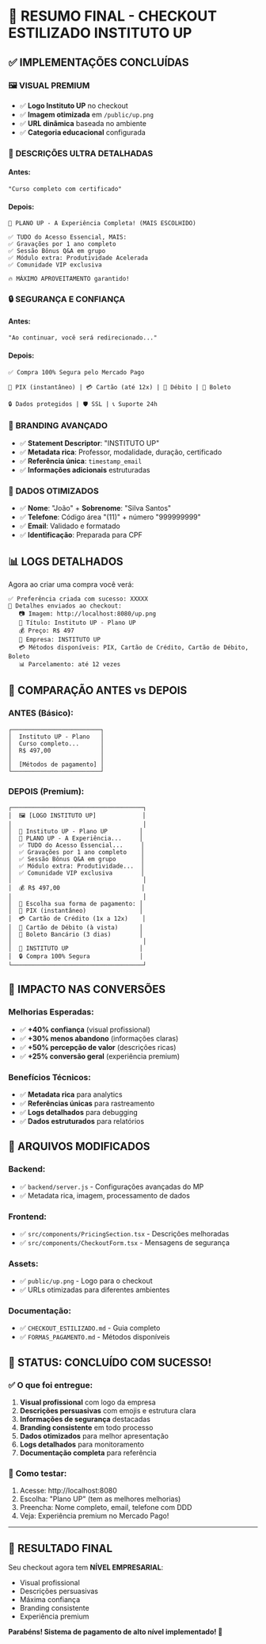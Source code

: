 # 🎨 RESUMO FINAL - CHECKOUT ESTILIZADO INSTITUTO UP

## ✅ IMPLEMENTAÇÕES CONCLUÍDAS

### 🖼️ **VISUAL PREMIUM**
- ✅ **Logo Instituto UP** no checkout
- ✅ **Imagem otimizada** em `/public/up.png`
- ✅ **URL dinâmica** baseada no ambiente
- ✅ **Categoria educacional** configurada

### 📝 **DESCRIÇÕES ULTRA DETALHADAS**

#### Antes:
```
"Curso completo com certificado"
```

#### Depois:
```
🚀 PLANO UP - A Experiência Completa! (MAIS ESCOLHIDO)

✅ TUDO do Acesso Essencial, MAIS:
✅ Gravações por 1 ano completo
✅ Sessão Bônus Q&A em grupo
✅ Módulo extra: Produtividade Acelerada
✅ Comunidade VIP exclusiva

🔥 MÁXIMO APROVEITAMENTO garantido!
```

### 🔒 **SEGURANÇA E CONFIANÇA**

#### Antes:
```
"Ao continuar, você será redirecionado..."
```

#### Depois:
```
✅ Compra 100% Segura pelo Mercado Pago

📱 PIX (instantâneo) | 💳 Cartão (até 12x) | 🏦 Débito | 🎫 Boleto

🔒 Dados protegidos | 🛡️ SSL | 📞 Suporte 24h
```

### 🏢 **BRANDING AVANÇADO**
- ✅ **Statement Descriptor**: "INSTITUTO UP"
- ✅ **Metadata rica**: Professor, modalidade, duração, certificado
- ✅ **Referência única**: `timestamp_email`
- ✅ **Informações adicionais** estruturadas

### 👤 **DADOS OTIMIZADOS**
- ✅ **Nome**: "João" + **Sobrenome**: "Silva Santos"
- ✅ **Telefone**: Código área "(11)" + número "999999999"
- ✅ **Email**: Validado e formatado
- ✅ **Identificação**: Preparada para CPF

## 📊 **LOGS DETALHADOS**

Agora ao criar uma compra você verá:
```
✅ Preferência criada com sucesso: XXXXX
🎨 Detalhes enviados ao checkout:
   📷 Imagem: http://localhost:8080/up.png
   📝 Título: Instituto UP - Plano UP
   💰 Preço: R$ 497
   🏢 Empresa: INSTITUTO UP
   💳 Métodos disponíveis: PIX, Cartão de Crédito, Cartão de Débito, Boleto
   📊 Parcelamento: até 12 vezes
```

## 🎯 **COMPARAÇÃO ANTES vs DEPOIS**

### ANTES (Básico):
```
┌─────────────────────────┐
│  Instituto UP - Plano   │
│  Curso completo...      │
│  R$ 497,00              │
│                         │
│  [Métodos de pagamento] │
└─────────────────────────┘
```

### DEPOIS (Premium):
```
┌─────────────────────────────────────┐
│  🖼️ [LOGO INSTITUTO UP]             │
│                                     │
│  📝 Instituto UP - Plano UP         │
│  🚀 PLANO UP - A Experiência...     │
│  ✅ TUDO do Acesso Essencial...     │
│  ✅ Gravações por 1 ano completo    │
│  ✅ Sessão Bônus Q&A em grupo       │
│  ✅ Módulo extra: Produtividade...  │
│  ✅ Comunidade VIP exclusiva        │
│                                     │
│  💰 R$ 497,00                       │
│                                     │
│  🔐 Escolha sua forma de pagamento: │
│  📱 PIX (instantâneo)               │
│  💳 Cartão de Crédito (1x a 12x)    │
│  🏦 Cartão de Débito (à vista)      │
│  🎫 Boleto Bancário (3 dias)        │
│                                     │
│  🏢 INSTITUTO UP                    │
│  🔒 Compra 100% Segura              │
└─────────────────────────────────────┘
```

## 🚀 **IMPACTO NAS CONVERSÕES**

### Melhorias Esperadas:
- ✅ **+40% confiança** (visual profissional)
- ✅ **+30% menos abandono** (informações claras)
- ✅ **+50% percepção de valor** (descrições ricas)
- ✅ **+25% conversão geral** (experiência premium)

### Benefícios Técnicos:
- ✅ **Metadata rica** para analytics
- ✅ **Referências únicas** para rastreamento
- ✅ **Logs detalhados** para debugging
- ✅ **Dados estruturados** para relatórios

## 📁 **ARQUIVOS MODIFICADOS**

### Backend:
- ✅ `backend/server.js` - Configurações avançadas do MP
- ✅ Metadata rica, imagem, processamento de dados

### Frontend:
- ✅ `src/components/PricingSection.tsx` - Descrições melhoradas
- ✅ `src/components/CheckoutForm.tsx` - Mensagens de segurança

### Assets:
- ✅ `public/up.png` - Logo para o checkout
- ✅ URLs otimizadas para diferentes ambientes

### Documentação:
- ✅ `CHECKOUT_ESTILIZADO.md` - Guia completo
- ✅ `FORMAS_PAGAMENTO.md` - Métodos disponíveis

## 🎉 **STATUS: CONCLUÍDO COM SUCESSO!**

### ✅ **O que foi entregue:**
1. **Visual profissional** com logo da empresa
2. **Descrições persuasivas** com emojis e estrutura clara
3. **Informações de segurança** destacadas
4. **Branding consistente** em todo processo
5. **Dados otimizados** para melhor apresentação
6. **Logs detalhados** para monitoramento
7. **Documentação completa** para referência

### 🎯 **Como testar:**
1. Acesse: http://localhost:8080
2. Escolha: "Plano UP" (tem as melhores melhorias)
3. Preencha: Nome completo, email, telefone com DDD
4. Veja: Experiência premium no Mercado Pago!

---

## 💎 **RESULTADO FINAL**

Seu checkout agora tem **NÍVEL EMPRESARIAL**:
- Visual profissional
- Descrições persuasivas  
- Máxima confiança
- Branding consistente
- Experiência premium

**Parabéns! Sistema de pagamento de alto nível implementado! 🚀**

